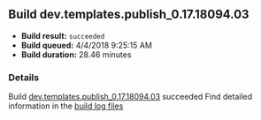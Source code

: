 ## Build dev.templates.publish_0.17.18094.03
- **Build result:** `succeeded`
- **Build queued:** 4/4/2018 9:25:15 AM
- **Build duration:** 28.46 minutes
### Details
Build [dev.templates.publish_0.17.18094.03](https://winappstudio.visualstudio.com/web/build.aspx?pcguid=a4ef43be-68ce-4195-a619-079b4d9834c2&builduri=vstfs%3a%2f%2f%2fBuild%2fBuild%2f25384) succeeded
Find detailed information in the [build log files](https://uwpctdiags.blob.core.windows.net/buildlogs/dev.templates.publish_0.17.18094.03_logs.zip)
